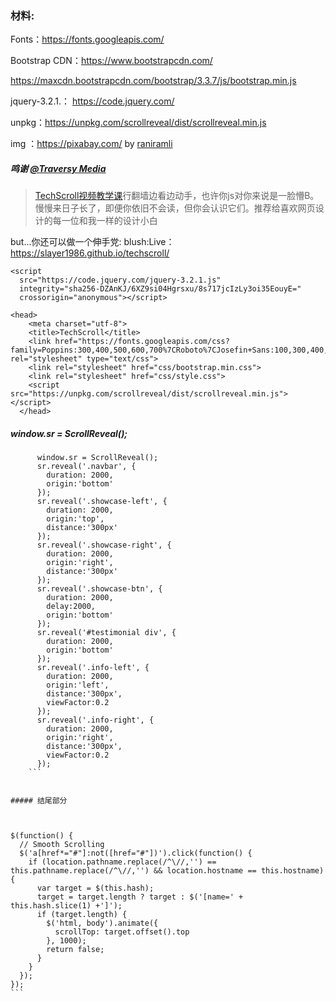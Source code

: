 ### 材料:


Fonts：https://fonts.googleapis.com/

Bootstrap CDN：https://www.bootstrapcdn.com/

https://maxcdn.bootstrapcdn.com/bootstrap/3.3.7/js/bootstrap.min.js

jquery-3.2.1.： https://code.jquery.com/

unpkg：https://unpkg.com/scrollreveal/dist/scrollreveal.min.js

img ：https://pixabay.com/  by [raniramli](https://pixabay.com/zh/users/raniramli-731298/)

##### 鸣谢 [ @Traversy Media](https://www.youtube.com/channel/UC29ju8bIPH5as8OGnQzwJyA)

> [TechScroll视频教学课](https://www.youtube.com/watch?v=ePgnR4gHIi4&t=109s)行翻墙边看边动手，也许你js对你来说是一脸懵B。慢慢来日子长了，即便你依旧不会读，但你会认识它们。推荐给喜欢网页设计的每一位和我一样的设计小白


but...你还可以做一个伸手党:
blush:Live：https://slayer1986.github.io/techscroll/


```
<script
  src="https://code.jquery.com/jquery-3.2.1.js"
  integrity="sha256-DZAnKJ/6XZ9si04Hgrsxu/8s717jcIzLy3oi35EouyE="
  crossorigin="anonymous"></script>
```


```
<head>
    <meta charset="utf-8">
    <title>TechScroll</title>
    <link href="https://fonts.googleapis.com/css?family=Poppins:300,400,500,600,700%7CRoboto%7CJosefin+Sans:100,300,400,500" rel="stylesheet" type="text/css">
    <link rel="stylesheet" href="css/bootstrap.min.css">
    <link rel="stylesheet" href="css/style.css">
    <script src="https://unpkg.com/scrollreveal/dist/scrollreveal.min.js"></script>
  </head>
```

##### window.sr = ScrollReveal();

  
```
      window.sr = ScrollReveal();
      sr.reveal('.navbar', {
        duration: 2000,
        origin:'bottom'
      });
      sr.reveal('.showcase-left', {
        duration: 2000,
        origin:'top',
        distance:'300px'
      });
      sr.reveal('.showcase-right', {
        duration: 2000,
        origin:'right',
        distance:'300px'
      });
      sr.reveal('.showcase-btn', {
        duration: 2000,
        delay:2000,
        origin:'bottom'
      });
      sr.reveal('#testimonial div', {
        duration: 2000,
        origin:'bottom'
      });
      sr.reveal('.info-left', {
        duration: 2000,
        origin:'left',
        distance:'300px',
        viewFactor:0.2
      });
      sr.reveal('.info-right', {
        duration: 2000,
        origin:'right',
        distance:'300px',
        viewFactor:0.2
      });
    ```


##### 结尾部分



```
    $(function() {
      // Smooth Scrolling
      $('a[href*="#"]:not([href="#"])').click(function() {
        if (location.pathname.replace(/^\//,'') == this.pathname.replace(/^\//,'') && location.hostname == this.hostname) {
          var target = $(this.hash);
          target = target.length ? target : $('[name=' + this.hash.slice(1) +']');
          if (target.length) {
            $('html, body').animate({
              scrollTop: target.offset().top
            }, 1000);
            return false;
          }
        }
      });
    });
    ```


